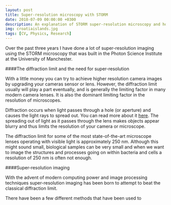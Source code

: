 ```yaml
---
layout: post
title: Super-resolution microscopy with STORM
date: 2018-07-09 00:00:00 +0300
description: An explanation of STORM super-resolution microscopy and how I have used it.
img: croatiaislands.jpg
tags: [CV, Physics, Research]
---
```


Over the past three years I have done a lot of super-resolution imaging using the STORM microscopy that was built in the Photon Science Institute at the University of Manchester.

####The diffraction limit and the need for super-resolution

With a little money you can try to achieve higher resolution camera images by upgrading your cameras sensor or lens. However, the diffraction limit usually will play a part eventually, and is generally the limiting factor in many modern camera lenses. It is also the dominant limiting factor in the resolution of microscopes.

Diffraction occurs when light passes through a hole (or aperture) and causes the light rays to spread out. You can read more about it [here][diffraction]. The spreading out of light as it passes through the lens makes objects appear blurry and thus limits the resolution of your camera or microscope.

The diffraction limit for some of the most state-of-the-art microscope lenses operating with visible light is approximately 250 nm. Although this might sound small, biological samples can be very small and when we want to image the structures and processes going on within bacteria and cells a resolution of 250 nm is often not enough.

####Super-resolution imaging

With the advent of modern computing power and image processing techniques super-resolution imaging has been born to attempt to beat the classical diffraction limit.

There have been a few different methods that have been used to 










[diffraction]:https://isaacphysics.org/concepts/cp_diffraction
